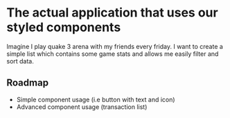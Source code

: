 # The actual application that uses our styled components

Imagine I play quake 3 arena with my friends every friday. I want to create a simple list which contains some game stats and allows me easily filter and sort data.

## Roadmap

- Simple component usage (i.e button with text and icon)
- Advanced component usage (transaction list)

